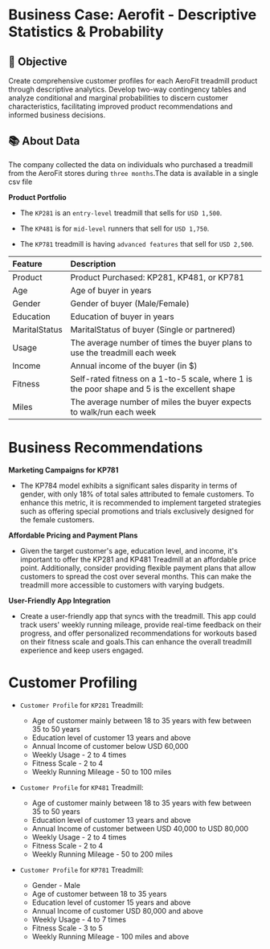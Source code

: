 # Business Case: Aerofit -  Descriptive Statistics & Probability

## 🎯 Objective
Create comprehensive customer profiles for each AeroFit treadmill product through descriptive analytics. Develop two-way contingency tables and analyze conditional and marginal probabilities to discern customer characteristics, facilitating improved product recommendations and informed business decisions.

## 📚 About Data
The company collected the data on individuals who purchased a treadmill from the AeroFit stores during `three months`.The data is available in a single csv file 

**Product Portfolio**

- The `KP281` is an `entry-level` treadmill that sells for `USD 1,500`.


- The `KP481` is for `mid-level` runners that sell for `USD 1,750`.


- The `KP781` treadmill is having `advanced features` that sell for `USD 2,500`.
  
| Feature | Description |
|:--------|:------------|
| Product | Product Purchased:	KP281, KP481, or KP781 |
| Age | Age of buyer in years |
| Gender | Gender of buyer (Male/Female) |
| Education | Education of buyer in years |
| MaritalStatus | MaritalStatus of buyer (Single or partnered) |
| Usage | The average number of times the buyer plans to use the treadmill each week |
| Income | Annual income of the buyer (in $) | 
| Fitness | Self-rated fitness on a 1-to-5 scale, where 1 is the poor shape and 5 is the excellent shape | 
| Miles | The average number of miles the buyer expects to walk/run each week | 

# Business Recommendations

**Marketing Campaigns for KP781**

- The KP784 model exhibits a significant sales disparity in terms of gender, with only 18% of total sales attributed to female customers. To enhance this metric, it is recommended to implement targeted strategies such as offering special promotions and trials exclusively designed for the female customers.

**Affordable Pricing and Payment Plans**
 
- Given the target customer's age, education level, and income, it's important to offer the KP281 and KP481 Treadmill at an affordable price point. Additionally, consider providing flexible payment plans that allow customers to spread the cost over several months. This can make the treadmill more accessible to customers with varying budgets.

**User-Friendly App Integration**

- Create a user-friendly app that syncs with the treadmill. This app could track users' weekly running mileage, provide real-time feedback on their progress, and offer personalized recommendations for workouts based on their fitness scale and goals.This  can enhance the overall treadmill experience and keep users engaged.

# Customer Profiling

- `Customer Profile` for `KP281` Treadmill:

    - Age of customer mainly between 18 to 35 years  with few between 35 to 50 years
    - Education level of customer 13 years and above
    - Annual Income of customer below USD 60,000 
    - Weekly Usage - 2 to 4 times
    - Fitness Scale - 2 to 4 
    - Weekly Running Mileage - 50 to 100 miles
    
    
- `Customer Profile` for `KP481` Treadmill:

    - Age of customer mainly between 18 to 35 years  with few between 35 to 50 years
    - Education level of customer 13 years and above
    - Annual Income of customer between USD 40,000 to USD 80,000
    - Weekly Usage - 2 to 4 times
    - Fitness Scale - 2 to 4 
    - Weekly Running Mileage - 50 to 200 miles
 
 
- `Customer Profile` for `KP781` Treadmill:

    - Gender - Male
    - Age of customer between 18 to 35 years
    - Education level of customer 15 years and above
    - Annual Income of customer USD 80,000 and above
    - Weekly Usage - 4 to 7 times
    - Fitness Scale - 3 to 5 
    - Weekly Running Mileage - 100 miles and above
 
